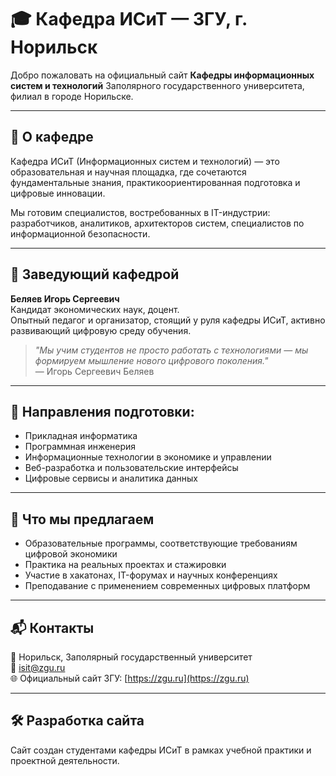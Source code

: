 # 🎓 Кафедра ИСиТ — ЗГУ, г. Норильск

Добро пожаловать на официальный сайт **Кафедры информационных систем и технологий** Заполярного государственного университета, филиал в городе Норильске.
 
---

## 📌 О кафедре

Кафедра ИСиТ (Информационных систем и технологий) — это образовательная и научная площадка, где сочетаются фундаментальные знания, практикоориентированная подготовка и цифровые инновации.

Мы готовим специалистов, востребованных в IT-индустрии: разработчиков, аналитиков, архитекторов систем, специалистов по информационной безопасности.

---

## 👤 Заведующий кафедрой

**Беляев Игорь Сергеевич**  
Кандидат экономических наук, доцент.  
Опытный педагог и организатор, стоящий у руля кафедры ИСиТ, активно развивающий цифровую среду обучения.

> _"Мы учим студентов не просто работать с технологиями — мы формируем мышление нового цифрового поколения."_  
> — Игорь Сергеевич Беляев

---

## 🧭 Направления подготовки:

- Прикладная информатика  
- Программная инженерия  
- Информационные технологии в экономике и управлении  
- Веб-разработка и пользовательские интерфейсы  
- Цифровые сервисы и аналитика данных

---

## 💼 Что мы предлагаем

- Образовательные программы, соответствующие требованиям цифровой экономики  
- Практика на реальных проектах и стажировки  
- Участие в хакатонах, IT-форумах и научных конференциях  
- Преподавание с применением современных цифровых платформ

---

## 📬 Контакты

📍 Норильск, Заполярный государственный университет  
📧 isit@zgu.ru  
🌐 Официальный сайт ЗГУ: [https://zgu.ru](https://zgu.ru)

---

## 🛠 Разработка сайта

Сайт создан студентами кафедры ИСиТ в рамках учебной практики и проектной деятельности.

